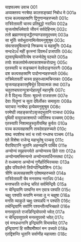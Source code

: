 याज्ञवल्क्य उवाच	001  
अव्यक्तस्य नरश्रेष्ठ कालसङ्ख्यां निबोध मे	001a  
पञ्च कल्पसहस्राणि द्विगुणान्यहरुच्यते	001c  
रात्रिरेतावती चास्य प्रतिबुद्धो नराधिप	002a  
सृजत्योषधिमेवाग्रे जीवनं सर्वदेहिनाम्	002c  
ततो ब्रह्माणमसृजद्धैरण्याण्डसमुद्भवम्	003a  
सा मूर्तिः सर्वभूतानामित्येवमनुशुश्रुम	003c  
संवत्सरमुषित्वाण्डे निष्क्रम्य च महामुनिः	004a  
सन्दधेऽर्धं महीं कृत्स्नां दिवमर्धं प्रजापतिः	004c  
द्यावापृथिव्योरित्येष राजन्वेदेषु पठ्यते	005a  
तयोः शकलयोर्मध्यमाकाशमकरोत्प्रभुः	005c  
एतस्यापि च सङ्ख्यानं वेदवेदाङ्गपारगैः	006a  
दश कल्पसहस्राणि पादोनान्यहरुच्यते	006c  
रात्रिमेतावतीं चास्य प्राहुरध्यात्मचिन्तकाः	006e  
सृजत्यहङ्कारमृषिर्भूतं दिव्यात्मकं तथा	007a  
चतुरश्चापरान्पुत्रान्देहात्पूर्वं महानृषिः	007c  
ते वै पितृभ्यः पितरः श्रूयन्ते राजसत्तम	007e  
देवाः पितॄणां च सुता देवैर्लोकाः समावृताः	008a  
चराचरा नरश्रेष्ठ इत्येवमनुशुश्रुम	008c  
परमेष्ठी त्वहङ्कारोऽसृजद्भूतानि पञ्चधा	009a  
पृथिवी वायुराकाशमापो ज्योतिश्च पञ्चमम्	009c  
एतस्यापि निशामाहुस्तृतीयमिह कुर्वतः	010a  
पञ्च कल्पसहस्राणि तावदेवाहरुच्यते	010c  
शब्दः स्पर्शश्च रूपं च रसो गन्धश्च पञ्चमः	011a  
एते विशेषा राजेन्द्र महाभूतेषु पञ्चसु	011c  
यैराविष्टानि भूतानि अहन्यहनि पार्थिव	011e  
अन्योन्यं स्पृहयन्त्येते अन्योन्यस्य हिते रताः	012a  
अन्योन्यमभिमन्यन्ते अन्योन्यस्पर्धिनस्तथा	012c  
ते वध्यमाना अन्योन्यं गुणैर्हारिभिरव्ययाः	013a  
इहैव परिवर्तन्ते तिर्यग्योनिप्रवेशिनः	013c  
त्रीणि कल्पसहस्राणि एतेषामहरुच्यते	014a  
रात्रिरेतावती चैव मनसश्च नराधिप	014c  
मनश्चरति राजेन्द्र चरितं सर्वमिन्द्रियैः	015a  
न चेन्द्रियाणि पश्यन्ति मन एवात्र पश्यति	015c  
चक्षुः पश्यति रूपाणि मनसा तु न चक्षुषा	016a  
मनसि व्याकुले चक्षुः पश्यन्नपि न पश्यति	016c  
तथेन्द्रियाणि सर्वाणि पश्यन्तीत्यभिचक्षते	016e  
मनस्युपरते राजन्निन्द्रियोपरमो भवेत्	017a  
न चेन्द्रियव्युपरमे मनस्युपरमो भवेत्	017c  
एवं मनःप्रधानानि इन्द्रियाणि विभावयेत्	017e  
इन्द्रियाणां हि सर्वेषामीश्वरं मन उच्यते	018a  
एतद्विशन्ति भूतानि सर्वाणीह महायशाः	018c  
